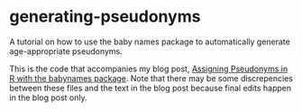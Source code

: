 # generating-pseudonyms
A tutorial on how to use the baby names package to automatically generate age-appropriate pseudonyms.

This is the code that accompanies my blog post, [Assigning Pseudonyms in R with the babynames package](http://joeystanley.com/blog/assigning-pseudonyms-in-r). Note that there may be some discrepencies between these files and the text in the blog post because final edits happen in the blog post only.